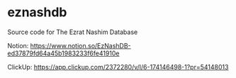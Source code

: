 # eznashdb
Source code for The Ezrat Nashim Database

Notion: https://www.notion.so/EzNashDB-ed37879fd64a45b1983233f6fe41910e

ClickUp: https://app.clickup.com/2372280/v/l/6-174146498-1?pr=54148013
